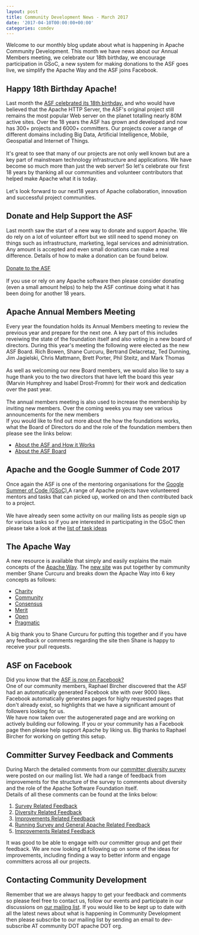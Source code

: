 ```yaml
---
layout: post
title: Community Development News - March 2017
date: '2017-04-10T00:00:00+00:00'
categories: comdev
---
```

Welcome to our monthly blog update about what is happening in Apache Community Development. This month we have news about our Annual Members meeting, we celebrate our 18th birthday, we encourage participation in GSoC, a new system for making donations to the ASF goes live, we simplify the Apache Way and the ASF joins Facebook. <br /> 
  <h2>Happy 18th Birthday Apache!</h2>Last month the <a href="https://s.apache.org/TRc7">ASF celebrated its 18th birthday.</a>  and who would have believed that the Apache HTTP Server, the ASF's original project still remains the most popular Web server on the planet totalling nearly 80M active sites. Over the 18 years the ASF has grown and developed and now has 300+ projects and 6000+ committers. Our projects cover a range of different domains including Big Data, Artificial Intelligence, Mobile, Geospatial and Internet of Things.<br /><br />It's great to see that many of our projects are not only well known but are a key part of mainstream technology infrastructure and applications. We have become so much more than just the web server! So let's celebrate our first 18 years by thanking all our communities and volunteer contributors that helped make Apache what it is today. <br /><br />Let's look forward to our next18 years of Apache collaboration, innovation and successful project communities.           
  
  <h2>Donate and Help Support the ASF</h2> Last month saw the start of a new way to donate and support Apache. We do rely on a lot of volunteer effort but we still need to spend money on things such as infrastructure, marketing, legal services and administration. Any amount is accepted and even small donations can make a real difference. Details of how to make a donation  can be found below. <br /><br /> <a href="https://donate.apache.org/">Donate to the ASF</a> <br /><br />If you use or rely on any Apache software then please consider donating (even a small amount helps) to help the ASF continue doing what it has been doing for another 18 years.       
  
  <h2>Apache Annual Members Meeting</h2>Every year the foundation holds its Annual Members meeting to review the previous year and prepare for the next one. A key part of this includes reveiwing the state of the foundation itself and also voting in a new board of directors. During this year's meeting the following were elected as the new ASF Board. Rich Bowen, Shane Curcuru, Bertrand Delacretaz, Ted Dunning, Jim Jagielski, Chris Mattmann, Brett Porter, Phil Steitz, and Mark Thomas<br /><br />As well as welcoming our new Board members, we would also like to say a huge thank you to the two directors that have left the board this year (Marvin Humphrey and Isabel Drost-Fromm) for their work and dedication over the past year.<br /><br />The annual members meeting is also used to increase the membership by inviting new members. Over the coming weeks you may see various announcements for the new members<br />If you would like to find out more about the how the foundations works, what the Board of Directors do and the role of the foundation members then please see the links below:          
  
  <ul> 
    <li><a href="http://apache.org/foundation/how-it-works.html">About the ASF and How it Works</a></li> 
    <li> <a href="http://apache.org/foundation/board/">About the ASF Board</a></li> 
  </ul> 
  <h2>Apache and the Google Summer of Code 2017</h2> Once again the ASF is one of the mentoring organisations for the <a href="https://summerofcode.withgoogle.com/organizations/5416945173135360/">Google Summer of Code (GSoC).</a>A range of Apache projects have volunteered mentors and tasks that can picked up, worked on and then contributed back to a project.<br /><br />We have already seen some activity on our mailing lists as people sign up for various tasks so if you are interested in participating in the GSoC then please take a look at the <a href="https://issues.apache.org/jira/browse/VXQUERY-180?filter=12339687">list of task ideas</a> 
  <h2>The Apache Way</h2> A new resource is available that simply and easily explains the main concepts of the <a href="https://www.apache.org/foundation/governance/"> Apache Way</a>. The  <a href="http://theapacheway.com/"> new site</a> was put together by community member Shane Curcuru and breaks down the Apache Way into 6 key concepts as follows:       
  
  <ul> 
    <li><a href="http://theapacheway.com/charity/">Charity</a></li> 
    <li><a href="http://theapacheway.com/community/">Community</a></li> 
    <li><a href="http://theapacheway.com/consensus/">Consensus</a></li> 
    <li><a href="http://theapacheway.com/merit/">Merit</a></li> 
    <li><a href="http://theapacheway.com/open/">Open</a></li> 
    <li><a href="http://theapacheway.com/pragmatic/">Pragmatic</a></li> 
  </ul>
A big thank you to Shane Curcuru for putting this together and if you have any feedback or comments regarding the site then Shane is happy to receive your pull requests.         
  
  <h2>ASF on Facebook</h2> Did you know that the <a href="https://www.facebook.com/ApacheSoftwareFoundation/?ref=page_internal">ASF is now on Facebook?</a> <br />
One of our community members, Raphael Bircher discovered that the ASF had an automatically generated Facebook site with over 9000 likes. Facebook automatically generates pages for highy requested pages that don't already exist, so highlights that we have a significant amount of followers looking for us. <br />
We have now taken over the autogenerated page and are working on actively building our following. If you or your community has a Facebook page then please help support Apache by liking us. Big thanks to Raphael Bircher for working on getting this setup.             
  
  <h2>Committer Survey Feedback and Comments</h2> During March the detailed comments from our <a href="https://cwiki.apache.org/confluence/display/COMDEV/ASF+Committer+Diversity+Survey+-+2016"> committer diversity survey</a> were posted on our mailing list. We had a range of feedback from improvements for the structure of the survey to comments about diversity and the role of the Apache Software Foundation itself. <br />Details of all these comments can be found at the links below:         
  
  <ol> 
    <li><a href="https://s.apache.org/Wtjy">Survey Related Feedback</a></li> 
    <li><a href="https://s.apache.org/sdwf">Diversity Related Feedback</a></li> 
    <li><a href="https://s.apache.org/XU6v">Improvements Related Feedback</a></li> 
    <li><a href="https://s.apache.org/OQUF">Running Survey and General Apache Related Feedback</a></li> 
    <li><a href="https://s.apache.org/XU6v">Improvements Related Feedback</a></li> 
  </ol> 
It was good to be able to engage with our committer group and get their feedback. We are now looking at following up on some of the ideas for improvements, including finding a way to better inform and engage committers across all our projects.      
  
  <h2>Contacting Community Development</h2>Remember that we are always happy to get your feedback and comments so please feel free to contact us, follow our events and participate in our discussions on <a href="https://s.apache.org/qdrd">our mailing list</a>. If you would like to be kept up to date with all the latest news about what is happening in Community Development then please subscribe to our mailing list by sending an email to dev-subscribe AT community DOT apache DOT org.
